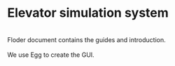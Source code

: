 # Elevator simulation system
<br>Floder document contains the guides and introduction.</br>
<br>We use Egg to create the GUI.</br>